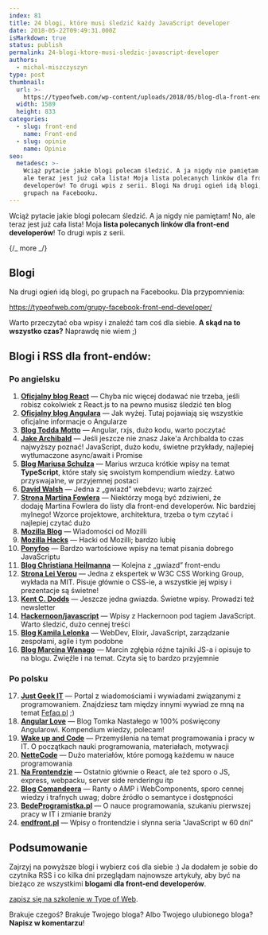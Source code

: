 ```yaml
---
index: 81
title: 24 blogi, które musi śledzić każdy JavaScript developer
date: 2018-05-22T09:49:31.000Z
isMarkdown: true
status: publish
permalink: 24-blogi-ktore-musi-sledzic-javascript-developer
authors:
  - michal-miszczyszyn
type: post
thumbnail:
  url: >-
    https://typeofweb.com/wp-content/uploads/2018/05/blog-dla-front-end-developerow.jpeg
  width: 1589
  height: 833
categories:
  - slug: front-end
    name: Front-end
  - slug: opinie
    name: Opinie
seo:
  metadesc: >-
    Wciąż pytacie jakie blogi polecam śledzić. A ja nigdy nie pamiętam :) No,
    ale teraz jest już cała lista! Moja lista polecanych linków dla front-end
    developerów! To drugi wpis z serii. Blogi Na drugi ogień idą blogi, po
    grupach na Facebooku.
---
```


Wciąż pytacie jakie blogi polecam śledzić. A ja nigdy nie pamiętam! No, ale teraz jest już cała lista! Moja **lista polecanych linków dla front-end developerów**! To drugi wpis z serii.

{/_ more _/}

## Blogi

Na drugi ogień idą blogi, po grupach na Facebooku. Dla przypomnienia:

https://typeofweb.com/grupy-facebook-front-end-developer/

Warto przeczytać oba wpisy i znaleźć tam coś dla siebie. **A skąd na to wszystko czas?** Naprawdę nie wiem ;)

## Blogi i RSS dla front-endów:

### Po angielsku

<ol>
  <li><strong><a href="https://reactjs.org/blog/">Oficjalny blog React</a></strong> — Chyba nic więcej dodawać nie trzeba, jeśli robisz cokolwiek z React.js to na pewno musisz śledzić ten blog</li>
  <li><strong><a href="https://blog.angular.io">Oficjalny blog Angulara</a></strong> — Jak wyżej. Tutaj pojawiają się wszystkie oficjalne informacje o Angularze</li>
  <li><strong><a href="https://toddmotto.com">Blog Todda Motto</a></strong> — Angular, rxjs, dużo kodu, warto poczytać</li>
  <li><strong><a href="https://jakearchibald.com">Jake Archibald</a></strong> — Jeśli jeszcze nie znasz Jake'a Archibalda to czas najwyższy poznać! JavaScript, dużo kodu, świetne przykłady, najlepiej wytłumaczone async/await i Promise</li>
  <li><strong><a href="https://blog.mariusschulz.com/">Blog Mariusa Schulza</a></strong> — Marius wrzuca krótkie wpisy na temat <strong>TypeScript</strong>, które stały się swoistym kompendium wiedzy. Łatwo przyswajalne, w przyjemnej postaci</li>
  <li><strong><a href="https://davidwalsh.name">David Walsh</a></strong> — Jedna z „gwiazd” webdevu; warto zajrzeć</li>
  <li><strong><a href="https://martinfowler.com">Strona Martina Fowlera</a></strong> — Niektórzy mogą być zdziwieni, że dodaję Martina Fowlera do listy dla front-end developerów. Nic bardziej mylnego! Wzorce projektowe, architektura, trzeba o tym czytać i najlepiej czytać dużo</li>
  <li><strong><a href="https://blog.mozilla.org">Mozilla Blog</a></strong> — Wiadomości od Mozilli</li>
  <li><strong><a href="https://hacks.mozilla.org">Mozilla Hacks</a></strong> — Hacki od Mozilli; bardzo lubię</li>
  <li><strong><a href="https://ponyfoo.com">Ponyfoo</a></strong> — Bardzo wartościowe wpisy na temat pisania dobrego JavaScriptu</li>
  <li><strong><a href="https://christianheilmann.com">Blog Christiana Heilmanna</a></strong> — Kolejna z „gwiazd” front-endu</li>
  <li><strong><a href="http://lea.verou.me">Strona Lei Verou</a></strong> — Jedna z ekspertek w W3C CSS Working Group, wykłada na MIT. Pisuje głównie o CSS-ie, a wszystkie jej wpisy i prezentacje są świetne!</li>
  <li><strong><a href="https://blog.kentcdodds.com">Kent C. Dodds</a></strong> — Jeszcze jedna gwiazda. Świetne wpisy. Prowadzi też newsletter</li>
  <li><strong><a href="https://hackernoon.com/javascript/home">Hackernoon/javascript</a></strong> — Wpisy z Hackernoon pod tagiem JavaScript. Warto śledzić, dużo cennej treści</li>
  <li><strong><a href="https://blog.lelonek.me">Blog Kamila Lelonka</a></strong> — WebDev, Elixir, JavaScript, zarządzanie zespołami, agile i tym podobne</li>
  <li><strong><a href="https://wanago.io">Blog Marcina Wanago</a></strong> — Marcin zgłębia różne tajniki JS-a i opisuje to na blogu. Zwięźle i na temat. Czyta się to bardzo przyjemnie</li>
</ol>

### Po polsku

<ol start="17">
  <li><strong><a href="https://geek.justjoin.it">Just Geek IT</a></strong> — Portal z wiadomościami i wywiadami związanymi z programowaniem. Znajdziesz tam między innymi wywiad ze mną na temat <a href="https://fefaq.pl/">Fefaq.pl</a> ;)</li>
  <li><strong><a href="http://www.angular.love">Angular Love</a></strong> — Blog Tomka Nastałego w 100% poświęcony Angularowi. Kompendium wiedzy, polecam!</li>
  <li><strong><a href="http://www.wakeupandcode.pl">Wake up and Code</a></strong> — Przemyślenia na temat programowania i pracy w IT. O początkach nauki programowania, materiałach, motywacji</li>
  <li><strong><a href="https://www.nettecode.com">NetteCode</a></strong> — Dużo materiałów, które pomogą każdemu w nauce programowania</li>
  <li><strong><a href="https://www.nafrontendzie.pl/">Na Frontendzie</a></strong> — Ostatnio głównie o React, ale też sporo o JS, express, webpacku, server side renderingu itp</li>
  <li><strong><a href="https://blog.comandeer.pl">Blog Comandeera</a></strong> — Ranty o AMP i WebComponents, sporo cennej wiedzy i trafnych uwag; dobre źródło o semantyce i dostępności</li>
  <li><strong><a href="http://bedeprogramistka.pl/blog/">BedeProgramistka.pl</a></strong> — O nauce programowania, szukaniu pierwszej pracy w IT i zmianie branży</li>
  <li><strong><a href="https://www.endfront.pl">endfront.pl</a></strong> — Wpisy o frontendzie i słynna seria "JavaScript w 60 dni"</li>
</ol>

## Podsumowanie

Zajrzyj na powyższe blogi i wybierz coś dla siebie :) Ja dodałem je sobie do czytnika RSS i co kilka dni przeglądam najnowsze artykuły, aby być na bieżąco ze wszystkimi **blogami dla front-end developerów**.

<a href="https://szkolenia.typeofweb.com/" target="_blank">zapisz się na szkolenie w Type of Web</a>.

Brakuje czegoś? Brakuje Twojego bloga? Albo Twojego ulubionego bloga? **Napisz w komentarzu**!
